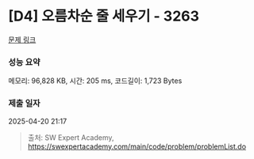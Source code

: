 # [D4] 오름차순 줄 세우기 - 3263 

[문제 링크](https://swexpertacademy.com/main/code/problem/problemDetail.do?contestProbId=AWBC_hNKd_IDFAWr) 

### 성능 요약

메모리: 96,828 KB, 시간: 205 ms, 코드길이: 1,723 Bytes

### 제출 일자

2025-04-20 21:17



> 출처: SW Expert Academy, https://swexpertacademy.com/main/code/problem/problemList.do